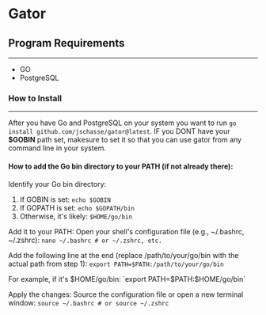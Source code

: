# Gator

## Program Requirements
-----------------------------------------
  - GO
  - PostgreSQL

### How to Install
-----------------------------------------
  After you have Go and PostgreSQL on your system you want to run ```go install github.com/jschasse/gator@latest```. IF you DONT have your **$GOBIN** path set, makesure to set it so that you can use gator from any command line in your system. 

#### How to add the Go bin directory to your PATH (if not already there):

Identify your Go bin directory:

1. If GOBIN is set: `echo $GOBIN`
2. If GOPATH is set: `echo $GOPATH/bin`
3. Otherwise, it's likely: `$HOME/go/bin`

Add it to your PATH: Open your shell's configuration file (e.g., ~/.bashrc, ~/.zshrc):
`nano ~/.bashrc # or ~/.zshrc, etc.`

Add the following line at the end (replace /path/to/your/go/bin with the actual path from step 1):
`export PATH=$PATH:/path/to/your/go/bin`

For example, if it's $HOME/go/bin:
`export PATH=$PATH:$HOME/go/bin`

Apply the changes: Source the configuration file or open a new terminal window:
`source ~/.bashrc # or source ~/.zshrc`


